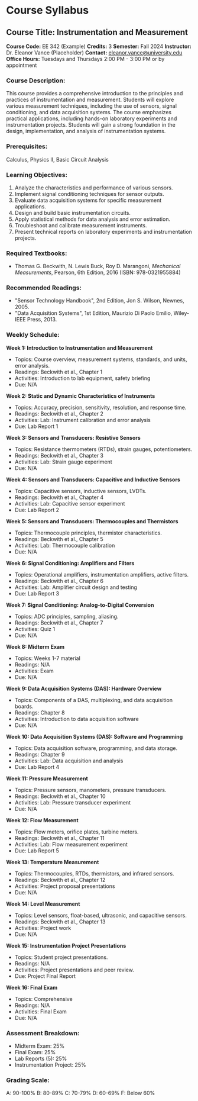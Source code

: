 # Course Syllabus
## Course Title: Instrumentation and Measurement
**Course Code:** EE 342 (Example)
**Credits:** 3
**Semester:** Fall 2024
**Instructor:** Dr. Eleanor Vance (Placeholder)
**Contact:** eleanor.vance@university.edu
**Office Hours:** Tuesdays and Thursdays 2:00 PM - 3:00 PM or by appointment

### Course Description:
This course provides a comprehensive introduction to the principles and practices of instrumentation and measurement. Students will explore various measurement techniques, including the use of sensors, signal conditioning, and data acquisition systems. The course emphasizes practical applications, including hands-on laboratory experiments and instrumentation projects. Students will gain a strong foundation in the design, implementation, and analysis of instrumentation systems.

### Prerequisites:
Calculus, Physics II, Basic Circuit Analysis

### Learning Objectives:
1.  Analyze the characteristics and performance of various sensors.
2.  Implement signal conditioning techniques for sensor outputs.
3.  Evaluate data acquisition systems for specific measurement applications.
4.  Design and build basic instrumentation circuits.
5.  Apply statistical methods for data analysis and error estimation.
6.  Troubleshoot and calibrate measurement instruments.
7.  Present technical reports on laboratory experiments and instrumentation projects.

### Required Textbooks:
- Thomas G. Beckwith, N. Lewis Buck, Roy D. Marangoni, *Mechanical Measurements*, Pearson, 6th Edition, 2016 (ISBN: 978-0321955884)

### Recommended Readings:
-   "Sensor Technology Handbook", 2nd Edition, Jon S. Wilson, Newnes, 2005.
-   "Data Acquisition Systems", 1st Edition, Maurizio Di Paolo Emilio, Wiley-IEEE Press, 2013.

### Weekly Schedule:
**Week 1: Introduction to Instrumentation and Measurement**
- Topics: Course overview, measurement systems, standards, and units, error analysis.
- Readings: Beckwith et al., Chapter 1
- Activities: Introduction to lab equipment, safety briefing
- Due: N/A

**Week 2: Static and Dynamic Characteristics of Instruments**
- Topics: Accuracy, precision, sensitivity, resolution, and response time.
- Readings: Beckwith et al., Chapter 2
- Activities: Lab: Instrument calibration and error analysis
- Due: Lab Report 1

**Week 3: Sensors and Transducers: Resistive Sensors**
- Topics: Resistance thermometers (RTDs), strain gauges, potentiometers.
- Readings: Beckwith et al., Chapter 3
- Activities: Lab: Strain gauge experiment
- Due: N/A

**Week 4: Sensors and Transducers: Capacitive and Inductive Sensors**
- Topics: Capacitive sensors, inductive sensors, LVDTs.
- Readings: Beckwith et al., Chapter 4
- Activities: Lab: Capacitive sensor experiment
- Due: Lab Report 2

**Week 5: Sensors and Transducers: Thermocouples and Thermistors**
- Topics: Thermocouple principles, thermistor characteristics.
- Readings: Beckwith et al., Chapter 5
- Activities: Lab: Thermocouple calibration
- Due: N/A

**Week 6: Signal Conditioning: Amplifiers and Filters**
- Topics: Operational amplifiers, instrumentation amplifiers, active filters.
- Readings: Beckwith et al., Chapter 6
- Activities: Lab: Amplifier circuit design and testing
- Due: Lab Report 3

**Week 7: Signal Conditioning: Analog-to-Digital Conversion**
- Topics: ADC principles, sampling, aliasing.
- Readings: Beckwith et al., Chapter 7
- Activities: Quiz 1
- Due: N/A

**Week 8: Midterm Exam**
- Topics: Weeks 1-7 material
- Readings: N/A
- Activities: Exam
- Due: N/A

**Week 9: Data Acquisition Systems (DAS): Hardware Overview**
- Topics: Components of a DAS, multiplexing, and data acquisition boards.
- Readings: Chapter 8
- Activities: Introduction to data acquisition software
- Due: N/A

**Week 10: Data Acquisition Systems (DAS): Software and Programming**
- Topics: Data acquisition software, programming, and data storage.
- Readings: Chapter 9
- Activities: Lab: Data acquisition and analysis
- Due: Lab Report 4

**Week 11: Pressure Measurement**
- Topics: Pressure sensors, manometers, pressure transducers.
- Readings: Beckwith et al., Chapter 10
- Activities: Lab: Pressure transducer experiment
- Due: N/A

**Week 12: Flow Measurement**
- Topics: Flow meters, orifice plates, turbine meters.
- Readings: Beckwith et al., Chapter 11
- Activities: Lab: Flow measurement experiment
- Due: Lab Report 5

**Week 13: Temperature Measurement**
- Topics: Thermocouples, RTDs, thermistors, and infrared sensors.
- Readings: Beckwith et al., Chapter 12
- Activities: Project proposal presentations
- Due: N/A

**Week 14: Level Measurement**
- Topics: Level sensors, float-based, ultrasonic, and capacitive sensors.
- Readings: Beckwith et al., Chapter 13
- Activities: Project work
- Due: N/A

**Week 15: Instrumentation Project Presentations**
- Topics: Student project presentations.
- Readings: N/A
- Activities: Project presentations and peer review.
- Due: Project Final Report

**Week 16: Final Exam**
- Topics: Comprehensive
- Readings: N/A
- Activities: Final Exam
- Due: N/A

### Assessment Breakdown:
-   Midterm Exam: 25%
-   Final Exam: 25%
-   Lab Reports (5): 25%
-   Instrumentation Project: 25%

### Grading Scale:
A: 90-100%
B: 80-89%
C: 70-79%
D: 60-69%
F: Below 60%
